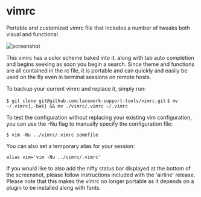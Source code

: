 # vimrc
Portable and customized vimrc file that includes a number of tweaks both visual and functional.

![screenshot](https://github.com/lacework-support-tools/vimrc/blob/main/screen.png?raw=true)

This vimrc has a color scheme baked into it, along with tab auto completion and begins seeking as soon you begin a search. Since theme and functions are all contained in the rc file, it is portable and can quickly and easily be used on the fly even in terminal sessions on remote hosts.

To backup your current vimrc and replace it, simply run:

`$ git clone git@github.com:lacework-support-tools/vimrc.git`
`$ mv ~/.vimrc{,-bak} && mv ./vimrc/.vimrc ~/.vimrc`

To test the configuration without replacing your existing vim configuration, you can use the -Nu flag to manually specify the configuration file:

`$ vim -Nu ../vimrc/.vimrc somefile`

You can also set a temporary alias for your session:

`alias vim='vim -Nu ../vimrc/.vimrc'`

If you would like to also add the nifty status bar displayed at the bottom of the screenshot, please follow instructions included with the 'airline' release. Please note that this makes the vimrc no longer portable as it depends on a plugin to be installed along with fonts.
